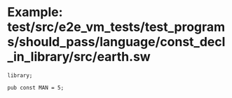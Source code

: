 # Example: test/src/e2e_vm_tests/test_programs/should_pass/language/const_decl_in_library/src/earth.sw

```sway
library;

pub const MAN = 5;

```
